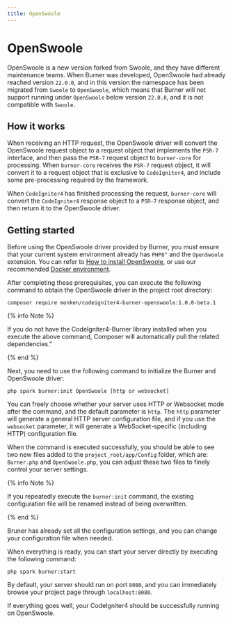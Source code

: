 ```yaml
---
title: OpenSwoole
---
```


# OpenSwoole

OpenSwoole is a new version forked from Swoole, and they have different maintenance teams. When Burner was developed, OpenSwoole had already reached version `22.0.0`, and in this version the namespace has been migrated from `Swoole` to `OpenSwoole`, which means that Burner will not support running under `OpenSwoole` below version `22.0.0`, and it is not compatible with `Swoole`.

## How it works

When receiving an HTTP request, the OpenSwoole driver will convert the OpenSwoole request object to a request object that implements the `PSR-7` interface, and then pass the `PSR-7` request object to `burner-core` for processing. When `burner-core` receives the `PSR-7` request object, it will convert it to a request object that is exclusive to `CodeIgniter4`, and include some pre-processing required by the framework.

When `CodeIgniter4` has finished processing the request, `burner-core` will convert the `CodeIgniter4` response object to a `PSR-7` response object, and then return it to the OpenSwoole driver.

## Getting started

Before using the OpenSwoole driver provided by Burner, you must ensure that your current system environment already has `PHP8^` and the `OpenSwoole` extension. You can refer to [How to install OpenSwoole](https://openswoole.com/docs/get-started/installation), or use our recommended [Docker environment](/general/docker).

After completing these prerequisites, you can execute the following command to obtain the OpenSwoole driver in the project root directory:

```
composer require monken/codeigniter4-burner-openswoole:1.0.0-beta.1
```

{% info Note %}

If you do not have the CodeIgniter4-Burner library installed when you execute the above command, Composer will automatically pull the related dependencies."

{% end %}

Next, you need to use the following command to initialize the Burner and OpenSwoole driver:

```
php spark burner:init OpenSwoole [http or websocket]
```

You can freely choose whether your server uses HTTP or Websocket mode after the command, and the default parameter is `http`. The `http` parameter will generate a general HTTP server configuration file, and if you use the `websocket` parameter, it will generate a WebSocket-specific (including HTTP) configuration file.

When the command is executed successfully, you should be able to see two new files added to the `project_root/app/Config` folder, which are: `Burner.php` and `OpenSwoole.php`, you can adjust these two files to finely control your server settings.

{% info Note %}

If you repeatedly execute the `burner:init` command, the existing configuration file will be renamed instead of being overwritten.

{% end %}

Bruner has already set all the configuration settings, and you can change your configuration file when needed.

When everything is ready, you can start your server directly by executing the following command:

```
php spark burner:start
```

By default, your server should run on port `8080`, and you can immediately browse your project page through `localhost:8080`.

If everything goes well, your CodeIgniter4 should be successfully running on OpenSwoole.

